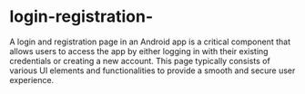 # login-registration-
 A login and registration page in an Android app is a critical component that allows users to access the app by either logging in with their existing credentials or creating a new account. This page typically consists of various UI elements and functionalities to provide a smooth and secure user experience. 
